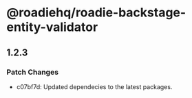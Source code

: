 # @roadiehq/roadie-backstage-entity-validator

## 1.2.3
### Patch Changes

- c07bf7d: Updated dependecies to the latest packages.
